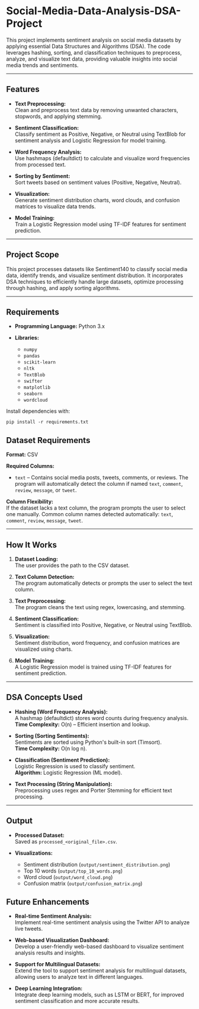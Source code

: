 # Social-Media-Data-Analysis-DSA-Project

This project implements sentiment analysis on social media datasets by applying essential Data Structures and Algorithms (DSA). The code leverages hashing, sorting, and classification techniques to preprocess, analyze, and visualize text data, providing valuable insights into social media trends and sentiments.

---

## Features

- **Text Preprocessing:**  
  Clean and preprocess text data by removing unwanted characters, stopwords, and applying stemming.

- **Sentiment Classification:**  
  Classify sentiment as Positive, Negative, or Neutral using TextBlob for sentiment analysis and Logistic Regression for model training.

- **Word Frequency Analysis:**  
  Use hashmaps (defaultdict) to calculate and visualize word frequencies from processed text.

- **Sorting by Sentiment:**  
  Sort tweets based on sentiment values (Positive, Negative, Neutral).

- **Visualization:**  
  Generate sentiment distribution charts, word clouds, and confusion matrices to visualize data trends.

- **Model Training:**  
  Train a Logistic Regression model using TF-IDF features for sentiment prediction.

---

## Project Scope

This project processes datasets like Sentiment140 to classify social media data, identify trends, and visualize sentiment distribution. It incorporates DSA techniques to efficiently handle large datasets, optimize processing through hashing, and apply sorting algorithms.

---

## Requirements

- **Programming Language:** Python 3.x

- **Libraries:**  
  - `numpy`  
  - `pandas`  
  - `scikit-learn`  
  - `nltk`  
  - `TextBlob`  
  - `swifter`  
  - `matplotlib`  
  - `seaborn`  
  - `wordcloud`

Install dependencies with:

`pip install -r requirements.txt`


## Dataset Requirements

**Format:** CSV

**Required Columns:**
- `text` – Contains social media posts, tweets, comments, or reviews. The program will automatically detect the column if named `text`, `comment`, `review`, `message`, or `tweet`.

**Column Flexibility:**  
If the dataset lacks a text column, the program prompts the user to select one manually. Common column names detected automatically: `text`, `comment`, `review`, `message`, `tweet`.


---


## How It Works

1. **Dataset Loading:**  
   The user provides the path to the CSV dataset.

2. **Text Column Detection:**  
   The program automatically detects or prompts the user to select the text column.

3. **Text Preprocessing:**  
   The program cleans the text using regex, lowercasing, and stemming.

4. **Sentiment Classification:**  
   Sentiment is classified into Positive, Negative, or Neutral using TextBlob.

5. **Visualization:**  
   Sentiment distribution, word frequency, and confusion matrices are visualized using charts.

6. **Model Training:**  
   A Logistic Regression model is trained using TF-IDF features for sentiment prediction.

---

## DSA Concepts Used

- **Hashing (Word Frequency Analysis):**  
  A hashmap (defaultdict) stores word counts during frequency analysis.  
  **Time Complexity:** O(n) – Efficient insertion and lookup.

- **Sorting (Sorting Sentiments):**  
  Sentiments are sorted using Python's built-in sort (Timsort).  
  **Time Complexity:** O(n log n).

- **Classification (Sentiment Prediction):**  
  Logistic Regression is used to classify sentiment.  
  **Algorithm:** Logistic Regression (ML model).

- **Text Processing (String Manipulation):**  
  Preprocessing uses regex and Porter Stemming for efficient text processing.

---

## Output

- **Processed Dataset:**  
  Saved as `processed_<original_file>.csv`.

- **Visualizations:**  
  - Sentiment distribution (`output/sentiment_distribution.png`)
  - Top 10 words (`output/top_10_words.png`)
  - Word cloud (`output/word_cloud.png`)
  - Confusion matrix (`output/confusion_matrix.png`)

## Future Enhancements

- **Real-time Sentiment Analysis:**  
  Implement real-time sentiment analysis using the Twitter API to analyze live tweets.

- **Web-based Visualization Dashboard:**  
  Develop a user-friendly web-based dashboard to visualize sentiment analysis results and insights.

- **Support for Multilingual Datasets:**  
  Extend the tool to support sentiment analysis for multilingual datasets, allowing users to analyze text in different languages.

- **Deep Learning Integration:**  
  Integrate deep learning models, such as LSTM or BERT, for improved sentiment classification and more accurate results.

